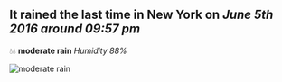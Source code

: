 ## It rained the last time in New York on *June 5th 2016 around 09:57 pm*
💧💧  **moderate rain** *Humidity 88%*

![moderate rain](http://openweathermap.org/img/w/10n.png)
